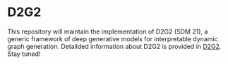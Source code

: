 # D2G2
This repository will maintain the implementation of D2G2 (SDM 21), a generic framework of deep generative models for interpretable dynamic graph generation. Detailded information about D2G2 is provided in [D2G2](/assets/SDM21.pdf). Stay tuned!  

<!--## Instructions
1. Clone this repository.
2. Download the datasets as described in the Experiment/Data folder of this repository to the root folder of the project.
3. Run the code with Weka > 3.9.  
      *In Experiment folder: InstanceStreamClassifier.java and WindowStreamClassifier.java evaluate the landmark window model       and sliding window model, respectively.  
      *The FAHT folder contains the source code of the proposed FAHT.-->
  
<!--## Citation
@inproceedings{zhang2019faht,  
     title={FAHT: an adaptive fairness-aware decision tree classifier},  
     author={Zhang, Wenbin and Ntoutsi, Eirini},  
     booktitle={Proceedings of the 28th International Joint Conference on Artificial Intelligence},  
     pages={1480--1486},  
     year={2019},  
     organization={AAAI Press}  
}-->

